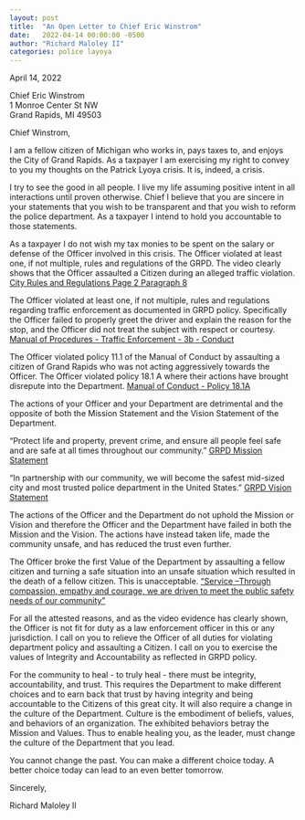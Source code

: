 ```yaml
---
layout: post
title:  "An Open Letter to Chief Eric Winstrom"
date:   2022-04-14 00:00:00 -0500
author:	"Richard Maloley II"
categories:	police layoya
---
```


April 14, 2022

Chief Eric Winstrom  
1 Monroe Center St NW  
Grand Rapids, MI 49503  

Chief Winstrom,

I am a fellow citizen of Michigan who works in, pays taxes to, and enjoys the City of Grand Rapids. As a taxpayer I am exercising my right to convey to you my thoughts on the Patrick Lyoya crisis. It is, indeed, a crisis. 

I try to see the good in all people. I live my life assuming positive intent in all interactions until proven otherwise. Chief I believe that you are sincere in your statements that you wish to be transparent and that you wish to reform the police department. As a taxpayer I intend to hold you accountable to those statements. 

As a taxpayer I do not wish my tax monies to be spent on the salary or defense of the Officer involved in this crisis. The Officer violated at least one, if not multiple, rules and regulations of the GRPD. The video clearly shows that the Officer assaulted a Citizen during an alleged traffic violation. [City Rules and Regulations Page 2 Paragraph 8](https://public.powerdms.com/GRANDRAPIDS/documents/99698)

The Officer violated at least one, if not multiple, rules and regulations regarding traffic enforcement as documented in GRPD policy. Specifically the Officer failed to properly greet the driver and explain the reason for the stop, and the Officer did not treat the subject with respect or courtesy. [Manual of Procedures - Traffic Enforcement - 3b - Conduct](https://public.powerdms.com/GRANDRAPIDS/documents/269466)

The Officer violated policy 11.1 of the Manual of Conduct by assaulting a citizen of Grand Rapids who was not acting aggressively towards the Officer. The Officer violated policy 18.1 A where their actions have brought disrepute into the Department.  [Manual of Conduct - Policy 18.1A](https://public.powerdms.com/GRANDRAPIDS/documents/88407)

The actions of your Officer and your Department are detrimental and the opposite of both the Mission Statement and the Vision Statement of the Department. 

“Protect life and property, prevent crime, and ensure all people feel safe and
are safe at all times throughout our community.” [GRPD Mission Statement](https://public.powerdms.com/GRANDRAPIDS/documents/88410)

“In partnership with our community, we will become the safest mid-sized city
and most trusted police department in the United States.” [GRPD Vision Statement](https://public.powerdms.com/GRANDRAPIDS/documents/88410)

The actions of the Officer and the Department do not uphold the Mission or Vision and therefore the Officer and the Department have failed in both the Mission and the Vision. The actions have instead taken life, made the community unsafe, and has reduced the trust even further. 

The Officer broke the first Value of the Department by assaulting a fellow citizen and turning a safe situation into an unsafe situation which resulted in the death of a fellow citizen. This is unacceptable. [“Service –Through compassion, empathy and courage, we are driven to
meet the public safety needs of our community”](https://public.powerdms.com/GRANDRAPIDS/documents/88410)

For all the attested reasons, and as the video evidence has clearly shown, the Officer is not fit for duty as a law enforcement officer in this or any jurisdiction. I call on you to relieve the Officer of all duties for violating department policy and assaulting a Citizen. I call on you to exercise the values of Integrity and Accountability as reflected in GRPD policy. 

For the community to heal - to truly heal - there must be integrity, accountability, and trust. This requires the Department to make different choices and to earn back that trust by having integrity and being accountable to the Citizens of this great city. It will also require a change in the culture of the Department. Culture is the embodiment of beliefs, values, and behaviors of an organization. The exhibited behaviors betray the Mission and Values. Thus to enable healing you, as the leader, must change the culture of the Department that you lead. 

You cannot change the past. You can make a different choice today. A better choice today can lead to an even better tomorrow. 

Sincerely,

Richard Maloley II
